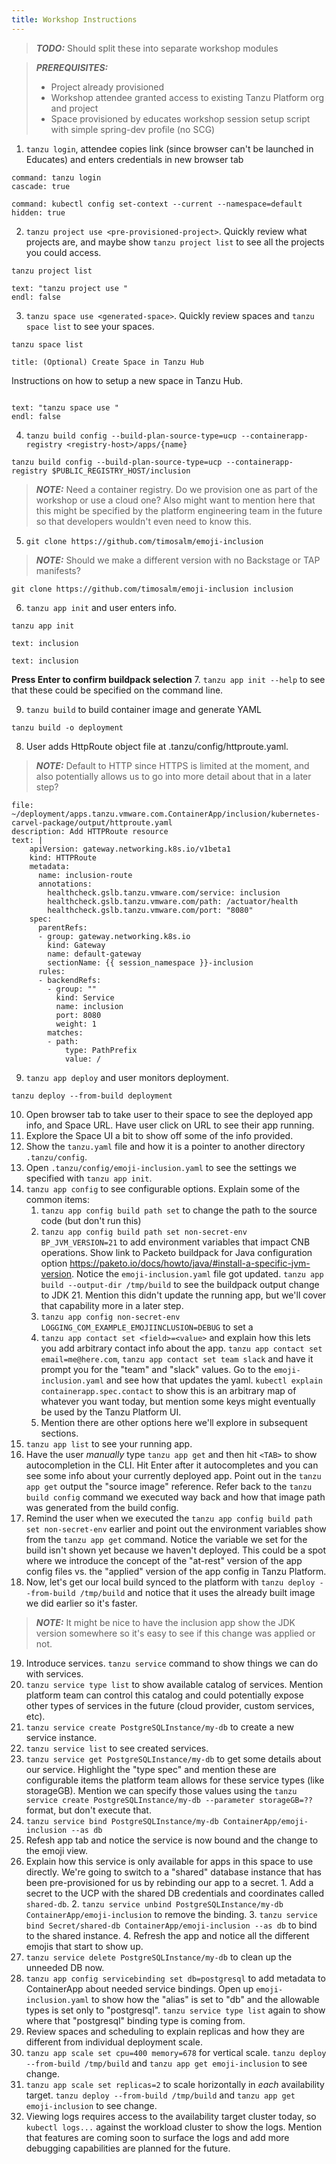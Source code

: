 ```yaml
---
title: Workshop Instructions
---
```

> **_TODO:_**  Should split these into separate workshop modules

> **_PREREQUISITES:_**  
> - Project already provisioned
> - Workshop attendee granted access to existing Tanzu Platform org and project
> - Space provisioned by educates workshop session setup script with simple spring-dev profile (no SCG)

1. `tanzu login`, attendee copies link (since browser can't be launched in Educates) and enters credentials in new browser tab
```terminal:execute
command: tanzu login
cascade: true
```
```terminal:execute
command: kubectl config set-context --current --namespace=default
hidden: true
```

2. `tanzu project use <pre-provisioned-project>`.  Quickly review what projects are, and maybe show `tanzu project list` to see all the projects you could access.
```execute
tanzu project list
```
```terminal:input
text: "tanzu project use "
endl: false
```

3. `tanzu space use <generated-space>`.  Quickly review spaces and `tanzu space list` to see your spaces.
```execute
tanzu space list
```
```section:begin
title: (Optional) Create Space in Tanzu Hub
```

Instructions on how to setup a new space in Tanzu Hub.

```section:end
```
```terminal:input
text: "tanzu space use "
endl: false
```
4. `tanzu build config --build-plan-source-type=ucp --containerapp-registry <registry-host>/apps/{name}`
```execute
tanzu build config --build-plan-source-type=ucp --containerapp-registry $PUBLIC_REGISTRY_HOST/inclusion
```
> **_NOTE:_**  Need a container registry.  Do we provision one as part of the workshop or use a cloud one?  Also might want to mention here that this might be specified by the platform engineering team in the future so that developers wouldn't even need to know this.

5. `git clone https://github.com/timosalm/emoji-inclusion`
> **_NOTE:_**  Should we make a different version with no Backstage or TAP manifests?
```execute
git clone https://github.com/timosalm/emoji-inclusion inclusion
```

6. `tanzu app init` and user enters info.
```execute
tanzu app init
```
```terminal:input
text: inclusion
```
```terminal:input
text: inclusion
```
**Press Enter to confirm buildpack selection**
7. `tanzu app init --help` to see that these could be specified on the command line.

9. `tanzu build` to build container image and generate YAML
```execute
tanzu build -o deployment
```

8. User adds HttpRoute object file at .tanzu/config/httproute.yaml.
> **_NOTE:_**  Default to HTTP since HTTPS is limited at the moment, and also potentially allows us to go into more detail about that in a later step?

```editor:append-lines-to-file
file: ~/deployment/apps.tanzu.vmware.com.ContainerApp/inclusion/kubernetes-carvel-package/output/httproute.yaml
description: Add HTTPRoute resource
text: |
    apiVersion: gateway.networking.k8s.io/v1beta1
    kind: HTTPRoute
    metadata:
      name: inclusion-route
      annotations:
        healthcheck.gslb.tanzu.vmware.com/service: inclusion
        healthcheck.gslb.tanzu.vmware.com/path: /actuator/health
        healthcheck.gslb.tanzu.vmware.com/port: "8080"
    spec:
      parentRefs:
      - group: gateway.networking.k8s.io
        kind: Gateway
        name: default-gateway
        sectionName: {{ session_namespace }}-inclusion
      rules:
      - backendRefs:
        - group: ""
          kind: Service
          name: inclusion
          port: 8080
          weight: 1
        matches:
        - path:
            type: PathPrefix
            value: /
```
9. `tanzu app deploy` and user monitors deployment.
```execute
tanzu deploy --from-build deployment
```
10. Open browser tab to take user to their space to see the deployed app info, and Space URL.  Have user click on URL to see their app running.
11. Explore the Space UI a bit to show off some of the info provided.
12. Show the `tanzu.yaml` file and how it is a pointer to another directory `.tanzu/config`.
13. Open `.tanzu/config/emoji-inclusion.yaml` to see the settings we specified with `tanzu app init`.
14. `tanzu app config` to see configurable options.  Explain some of the common items:
    1.  `tanzu app config build path set` to change the path to the source code (but don't run this)
    2.  `tanzu app config build path set non-secret-env BP_JVM_VERSION=21` to add environment variables that impact CNB operations.  Show link to Packeto buildpack for Java configuration option https://paketo.io/docs/howto/java/#install-a-specific-jvm-version.  Notice the `emoji-inclusion.yaml` file got updated.  `tanzu app build --output-dir /tmp/build` to see the buildpack output change to JDK 21.  Mention this didn't update the running app, but we'll cover that capability more in a later step.
    3.  `tanzu app config non-secret-env LOGGING_COM_EXAMPLE_EMOJIINCLUSION=DEBUG` to set a 
    4.  `tanzu app contact set <field>=<value>` and explain how this lets you add arbitrary contact info about the app.  `tanzu app contact set email=me@here.com`, `tanzu app contact set team slack` and have it prompt you for the "team" and "slack" values.  Go to the `emoji-inclusion.yaml` and see how that updates the yaml.  `kubectl explain containerapp.spec.contact` to show this is an arbitrary map of whatever you want today, but mention some keys might eventually be used by the Tanzu Platform UI.
    5.  Mention there are other options here we'll explore in subsequent sections.
15. `tanzu app list` to see your running app.
16. Have the user _manually_ type `tanzu app get` and then hit `<TAB>` to show autocompletion in the CLI.  Hit Enter after it autocompletes and you can see some info about your currently deployed app.  Point out in the `tanzu app get` output the "source image" reference.  Refer back to the `tanzu build config` command we executed way back and how that image path was generated from the build config.
17. Remind the user when we executed the `tanzu app config build path set non-secret-env` earlier and point out the environment variables show from the `tanzu app get` command.  Notice the variable we set for the build isn't shown yet because we haven't deployed.  This could be a spot where we introduce the concept of the "at-rest" version of the app config files vs. the "applied" version of the app config in Tanzu Platform.
18. Now, let's get our local build synced to the platform with `tanzu deploy --from-build /tmp/build` and notice that it uses the already built image we did earlier so it's faster.
> **_NOTE:_**  It might be nice to have the inclusion app show the JDK version somewhere so it's easy to see if this change was applied or not.
19.  Introduce services.  `tanzu service` command to show things we can do with services.
20.  `tanzu service type list` to show available catalog of services.  Mention platform team can control this catalog and could potentially expose other types of services in the future (cloud provider, custom services, etc).
21.  `tanzu service create PostgreSQLInstance/my-db` to create a new service instance.
22.  `tanzu service list` to see created services.
23.  `tanzu service get PostgreSQLInstance/my-db` to get some details about our service.  Highlight the "type spec" and mention these are configurable items the platform team allows for these service types (like storageGB).  Mention we can specify those values using the `tanzu service create PostgreSQLInstance/my-db --parameter storageGB=??` format, but don't execute that.
24.  `tanzu service bind PostgreSQLInstance/my-db ContainerApp/emoji-inclusion --as db`
25.  Refesh app tab and notice the service is now bound and the change to the emoji view.
26.  Explain how this service is only available for apps in this space to use directly.  We're going to switch to a "shared" database instance that has been pre-provisioned for us by rebinding our app to a secret.
    1.  Add a secret to the UCP with the shared DB credentials and coordinates called `shared-db`.
    2.  `tanzu service unbind PostgreSQLInstance/my-db ContainerApp/emoji-inclusion` to remove the binding.
    3.  `tanzu service bind Secret/shared-db ContainerApp/emoji-inclusion --as db` to bind to the shared instance.
    4.  Refresh the app and notice all the different emojis that start to show up.
27.  `tanzu service delete PostgreSQLInstance/my-db` to clean up the unneeded DB now.
28. `tanzu app config servicebinding set db=postgresql` to add metadata to ContainerApp about needed service bindings.  Open up `emoji-inclusion.yaml` to show how the "alias" is set to "db" and the allowable types is set only to "postgresql".  `tanzu service type list` again to show where that "postgresql" binding type is coming from.
29. Review spaces and scheduling to explain replicas and how they are different from individual deployment scale.
30. `tanzu app scale set cpu=400 memory=678` for vertical scale.  `tanzu deploy --from-build /tmp/build` and `tanzu app get emoji-inclusion` to see change.
31. `tanzu app scale set replicas=2` to scale horizontally in _each_ availability target.  `tanzu deploy --from-build /tmp/build` and `tanzu app get emoji-inclusion` to see change.
32. Viewing logs requires access to the availability target cluster today, so `kubectl logs...` against the workload cluster to show the logs.  Mention that features are coming soon to surface the logs and add more debugging capabilities are planned for the future.